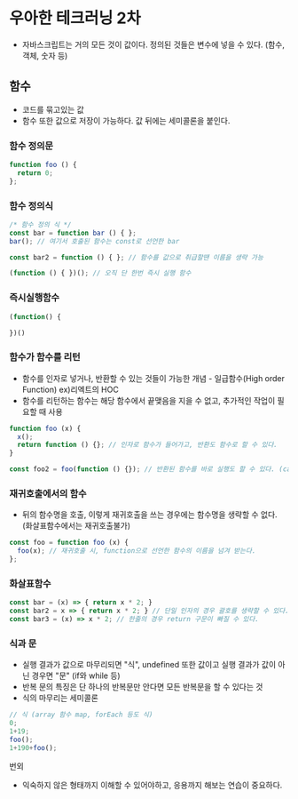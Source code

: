 # 우아한 테크러닝 2차

- 자바스크립트는 거의 모든 것이 값이다. 정의된 것들은 변수에 넣을 수 있다. (함수, 객체, 숫자 등)

## 함수
- 코드를 묶고있는 값
- 함수 또한 값으로 저장이 가능하다. 값 뒤에는 세미콜론을 붙인다.

### 함수 정의문

```js
function foo () {
  return 0;
};
```

### 함수 정의식

```js
/* 함수 정의 식 */
const bar = function bar () { };
bar(); // 여기서 호출된 함수는 const로 선언한 bar

const bar2 = function () { }; // 함수를 값으로 취급할땐 이름을 생략 가능

(function () { })(); // 오직 단 한번 즉시 실행 함수
```

### 즉시실행함수

```js
(function() {

})()
```

### 함수가 함수를 리턴
- 함수를 인자로 넣거나, 반환할 수 있는 것들이 가능한 개념 - 일급함수(High order Function) ex)리엑트의 HOC
- 함수를 리턴하는 함수는 해당 함수에서 끝맺음을 지을 수 없고, 추가적인 작업이 필요할 때 사용


```js
function foo (x) {
  x();
  return function () {}; // 인자로 함수가 들어가고, 반환도 함수로 할 수 있다.
}

const foo2 = foo(function () {}); // 반환된 함수를 바로 실행도 할 수 있다. (callback함수 또는 함수합성)
```

### 재귀호출에서의 함수
- 뒤의 함수명을 호출, 이렇게 재귀호출을 쓰는 경우에는 함수명을 생략할 수 없다. (화살표함수에서는 재귀호출불가)
```js
const foo = function foo (x) {
  foo(x); // 재귀호출 시, function으로 선언한 함수의 이름을 넘겨 받는다.
};
```

### 화살표함수
```js
const bar = (x) => { return x * 2; }
const bar2 = x => { return x * 2; } // 단일 인자의 경우 괄호를 생략할 수 있다.
const bar3 = (x) => x * 2; // 한줄의 경우 return 구문이 빠질 수 있다.
```

### 식과 문
- 실행 결과가 값으로 마무리되면 "식", undefined 또한 값이고 실행 결과가 값이 아닌 경우면 "문" (if와 while 등)
- 반복 문의 특징은 단 하나의 반복문만 안다면 모든 반복문을 할 수 있다는 것
- 식의 마무리는 세미콜론
```js
// 식 (array 함수 map, forEach 등도 식)
0;
1+19;
foo();
1+190+foo();

```
  

번외
- 익숙하지 않은 형태까지 이해할 수 있어야하고, 응용까지 해보는 연습이 중요하다.







